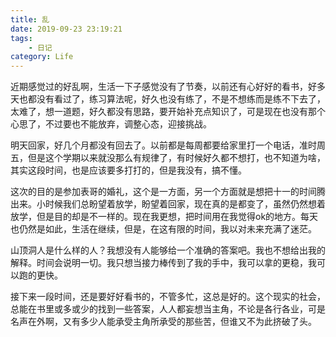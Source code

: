 ```yaml
---
title: 乱
date: 2019-09-23 23:19:21
tags: 
    - 日记
category: Life
---
```

近期感觉过的好乱啊，生活一下子感觉没有了节奏，以前还有心好好的看书，好多天也都没有看过了，练习算法呢，好久也没有练了，不是不想练而是练不下去了，太难了，想一道题，好久都没有思路，要开始补充点知识了，可是现在也没有那个心思了，不过要也不能放弃，调整心态，迎接挑战。

明天回家，好几个月都没有回去了。以前都是每周都要给家里打一个电话，准时周五，但是这个学期以来就没那么有规律了，有时候好久都不想打，也不知道为啥，其实这段时间，也是应该要多打打的，但是我没有，搞不懂。

这次的目的是参加表哥的婚礼，这个是一方面，另一个方面就是想把十一的时间腾出来。小时候我们总盼望着放学，盼望着回家，现在真的是都变了，虽然仍然想着放学，但是目的却是不一样的。现在我更想，把时间用在我觉得ok的地方。每天也仍然是如此，生活在继续，但是，在这有限的时间，我以对未来充满了迷茫。

山顶洞人是什么样的人？我想没有人能够给一个准确的答案吧。我也不想给出我的解释。时间会说明一切。我只想当接力棒传到了我的手中，我可以拿的更稳，我可以跑的更快。

接下来一段时间，还是要好好看书的，不管多忙，这总是好的。这个现实的社会，总能在书里或多或少的找到一些答案，人人都妄想当主角，不论是各行各业，可是名声在外啊，又有多少人能承受主角所承受的那些苦，但谁又不为此挤破了头。
